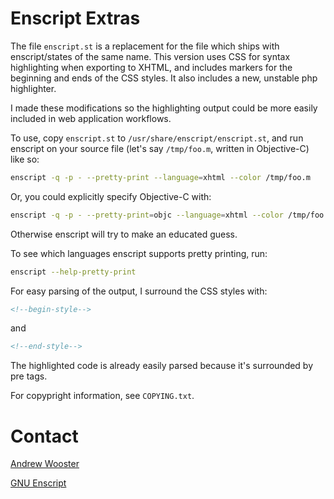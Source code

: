 # Enscript Extras

The file `enscript.st` is a replacement for the file which ships with enscript/states of the same name. This version uses CSS for syntax highlighting when exporting to XHTML, and includes markers for the beginning and ends of the CSS styles. It also includes a new, unstable php highlighter.

I made these modifications so the highlighting output could be more easily included in web application workflows.

To use, copy `enscript.st` to `/usr/share/enscript/enscript.st`, and run enscript on your source file (let's say `/tmp/foo.m`, written in Objective-C) like so:

```sh
enscript -q -p - --pretty-print --language=xhtml --color /tmp/foo.m
```

Or, you could explicitly specify Objective-C with:

```sh
enscript -q -p - --pretty-print=objc --language=xhtml --color /tmp/foo.m
```

Otherwise enscript will try to make an educated guess.

To see which languages enscript supports pretty printing, run:

```sh
enscript --help-pretty-print
```

For easy parsing of the output, I surround the CSS styles with:

```html
<!--begin-style-->
```

and

```html
<!--end-style-->
```

The highlighted code is already easily parsed because it's surrounded by pre 
tags.

For copypright information, see `COPYING.txt`.

# Contact

[Andrew Wooster](http://andrewwooster.com/)

[GNU Enscript](http://www.markkurossi.com/genscript/)
